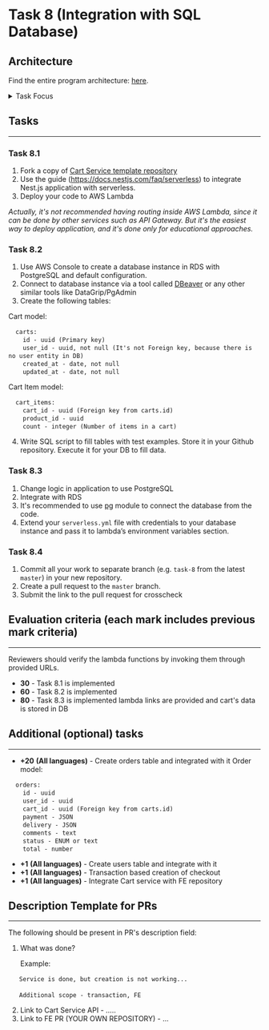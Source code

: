 # Task 8 (Integration with SQL Database)

## Architecture

Find the entire program architecture: [here](../Architecture.pdf).

<details>
  <summary>Task Focus</summary>

  The following image provides more info about task focus.

  <img src="./module_focus.png" />

</details>

## Tasks

---

### Task 8.1

1. Fork a copy of [Cart Service template repository](https://github.com/boale/rs-cart-api)
2. Use the guide (https://docs.nestjs.com/faq/serverless) to integrate Nest.js application with serverless. 
3. Deploy your code to AWS Lambda

_Actually, it's not recommended having routing inside AWS Lambda, since it can be done by other services such as API Gateway.
But it's the easiest way to deploy application, and it's done only for educational approaches._   


### Task 8.2

1. Use AWS Console to create a database instance in RDS with PostgreSQL and default configuration.
2. Connect to database instance via a tool called [DBeaver](https://dbeaver.io/download/) or any other similar tools like DataGrip/PgAdmin
3. Create the following tables:

Cart model:

```
  carts:
    id - uuid (Primary key)
    user_id - uuid, not null (It's not Foreign key, because there is no user entity in DB)
    created_at - date, not null
    updated_at - date, not null
```

Cart Item model:

```
  cart_items:
    cart_id - uuid (Foreign key from carts.id)
    product_id - uuid
    count - integer (Number of items in a cart)
```


4. Write SQL script to fill tables with test examples. Store it in your Github repository. Execute it for your DB to fill data.

### Task 8.3

1. Change logic in application to use PostgreSQL
2. Integrate with RDS
3. It's recommended to use [pg](https://www.npmjs.com/package/pg) module to connect the database from the code.
4. Extend your `serverless.yml` file with credentials to your database instance and pass it to lambda’s environment variables section.


### Task 8.4

1. Commit all your work to separate branch (e.g. `task-8` from the latest `master`) in your new repository.
2. Create a pull request to the `master` branch.
3. Submit the link to the pull request for crosscheck


## Evaluation criteria (each mark includes previous mark criteria)

---

Reviewers should verify the lambda functions by invoking them through provided URLs.

- **30** - Task 8.1 is implemented
- **60** - Task 8.2 is implemented
- **80** - Task 8.3 is implemented lambda links are provided and cart's data is stored in DB

## Additional (optional) tasks

---

- **+20** **(All languages)** - Create orders table and integrated with it
Order model:
```
  orders:
    id - uuid
    user_id - uuid
    cart_id - uuid (Foreign key from carts.id)
    payment - JSON
    delivery - JSON
    comments - text
    status - ENUM or text
    total - number
```
- **+1** **(All languages)** - Create users table and integrate with it
- **+1** **(All languages)** - Transaction based creation of checkout
- **+1** **(All languages)** - Integrate Cart service with FE repository

## Description Template for PRs

---

The following should be present in PR's description field:

1. What was done?

   Example:

```
   Service is done, but creation is not working...

   Additional scope - transaction, FE
```

2. Link to Cart Service API - .....
3. Link to FE PR (YOUR OWN REPOSITORY) - ...
